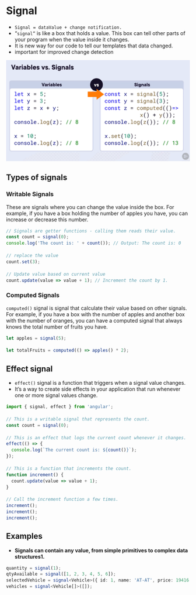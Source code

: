 # Signal

+ `Signal = dataValue + change notification.`
+ “`signal”` is like a box that holds a value. This box can tell other parts of your program when the value inside it changes.
+ It is new way for our code to tell our templates that data changed.
+ important for improved change detection

![Alt text](signals-vs-variables.png)

## Types of signals

### Writable Signals

These are signals where you can change the value inside the box. For example, if you have a box holding the number of apples you have, you can increase or decrease this number.

```ts
// Signals are getter functions - calling them reads their value.
const count = signal(0);  
console.log('The count is: ' + count()); // Output: The count is: 0

// replace the value
count.set(3);

// Update value based on current value
count.update(value => value + 1); // Increment the count by 1.
```

### Computed Signals

`computed()` signal is signal that calculate their value based on other signals.  
For example, if you have a box with the number of apples and another box with the number of oranges, you can have a computed signal that always knows the total number of fruits you have.

```ts
let apples = signal(5); 

let totalFruits = computed(() => apples() * 2); 
```

## Effect signal

+ `effect()` signal is a function that triggers when a signal value changes.
+ It’s a way to create side effects in your application that run whenever one or more signal values change.

```ts
import { signal, effect } from 'angular';

// This is a writable signal that represents the count.
const count = signal(0);

// This is an effect that logs the current count whenever it changes.
effect(() => {
  console.log(`The current count is: ${count()}`);
});

// This is a function that increments the count.
function increment() {
  count.update(value => value + 1);
}

// Call the increment function a few times.
increment();
increment();
increment();
```

## Examples

+ **Signals can contain any value, from simple primitives to complex data structures1.**

```ts
quantity = signal(1);
qtyAvailable = signal([1, 2, 3, 4, 5, 6]);
selectedVehicle = signal<Vehicle>({ id: 1, name: 'AT-AT', price: 19416.13 });
vehicles = signal<Vehicle[]>([]);
```
